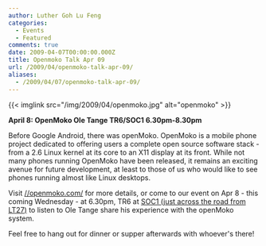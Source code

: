 ```yaml
---
author: Luther Goh Lu Feng
categories:
  - Events
  - Featured
comments: true
date: 2009-04-07T00:00:00.000Z
title: Openmoko Talk Apr 09
url: /2009/04/openmoko-talk-apr-09/
aliases:
  - /2009/04/07/openmoko-talk-apr-09/
---
```


{{< imglink src="/img/2009/04/openmoko.jpg" alt="openmoko" >}}

<strong>April 8:
OpenMoko
Ole Tange
TR6/SOC1
6.30pm-8.30pm</strong>

Before Google Android, there was openMoko. OpenMoko is a mobile phone project dedicated to offering users a complete open source software stack - from a 2.6 Linux kernel at its core to an X11 display at its front. While not many phones running OpenMoko have been released, it remains an exciting avenue for future development, at least to those of us who would like to see phones running almost like Linux desktops.

Visit <a href="//openmoko.com/">//openmoko.com/</a> for more details, or come to our event on Apr 8 - this coming Wednesday - at 6.30pm, TR6 at <a href="//linuxnus.org/locate-us/">SOC1 (just across the road from LT27)</a> to listen to Ole Tange share his experience with the openMoko system.

Feel free to hang out for dinner or supper afterwards with whoever's there!
